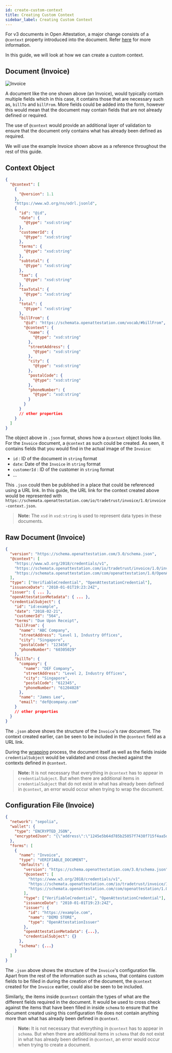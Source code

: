 ```yaml
---
id: create-custom-context
title: Creating Custom Context
sidebar_label: Creating Custom Context
---
```


For v3 documents in Open Attestation, a major change consists of a `@context` property introduced into the document. Refer [here](/docs/docs-section/roadmap/v3/major-changes#context) for more information.

In this guide, we will look at how we can create a custom context.

## Document (Invoice)

![Invoice](/docs/docs-section/roadmap/invoice-sample.png)

A document like the one shown above (an Invoice), would typically contain multiple fields which in this case, it contains those that are necessary such as, `billTo` and `billFrom`. More fields could be added into the form, however this would mean that the document may contain fields that are not already defined or required.

The use of `@context` would provide an additional layer of validation to ensure that the document only contains what has already been defined as required.

We will use the example Invoice shown above as a reference throughout the rest of this guide.

## Context Object

```json
{
  "@context": [
    {
      "@version": 1.1
    },
    "https://www.w3.org/ns/odrl.jsonld",
    {
      "id": "@id",
      "date": {
        "@type": "xsd:string"
      },
      "customerId": {
        "@type": "xsd:string"
      },
      "terms": {
        "@type": "xsd:string"
      },
      "subtotal": {
        "@type": "xsd:string"
      },
      "tax": {
        "@type": "xsd:string"
      },
      "taxTotal": {
        "@type": "xsd:string"
      },
      "total": {
        "@type": "xsd:string"
      },
      "billFrom": {
        "@id": "https://schemata.openattestation.com/vocab/#billFrom",
        "@context": {
          "name": {
            "@type": "xsd:string"
          },
          "streetAddress": {
            "@type": "xsd:string"
          },
          "city": {
            "@type": "xsd:string"
          },
          "postalCode": {
            "@type": "xsd:string"
          },
          "phoneNumber": {
            "@type": "xsd:string"
          }
        }
      }
      // other properties
    }
  ]
}
```

The object above in `.json` format, shows how a `@context` object looks like. For the `Invoice` document, a `@context` as such could be created. As seen, it contains fields that you would find in the actual image of the `Invoice`:

- `id` : ID of the document in `string` format
- `date`: Date of the `Invoice` in `string` format
- `customerId` : ID of the customer in `string` format
- ...

This `.json` could then be published in a place that could be referenced using a URL link. In this guide, the URL link for the context created above would be represented with `https://schemata.openattestation.com/io/tradetrust/invoice/1.0/invoice-context.json`.

>**Note:** The `xsd` in `xsd:string` is used to represent data types in these documents.

## Raw Document (Invoice)

```json
{
  "version": "https://schema.openattestation.com/3.0/schema.json",
  "@context": [
    "https://www.w3.org/2018/credentials/v1",
    "https://schemata.openattestation.com/io/tradetrust/invoice/1.0/invoice-context.json",
    "https://schemata.openattestation.com/com/openattestation/1.0/OpenAttestation.v3.json"
  ],
  "type": ["VerifiableCredential", "OpenAttestationCredential"],
  "issuanceDate": "2010-01-01T19:23:24Z",
  "issuer": { ... },
  "openAttestationMetadata": { ... },
  "credentialSubject": {
    "id": "id:example",
    "date": "2018-02-21",
    "customerId": "564",
    "terms": "Due Upon Receipt",
    "billFrom": {
      "name": "ABC Company",
      "streetAddress": "Level 1, Industry Offices",
      "city": "Singapore",
      "postalCode": "123456",
      "phoneNumber": "60305029"
    },
    "billTo": {
      "company": {
        "name": "DEF Company",
        "streetAddress": "Level 2, Industry Offices",
        "city": "Singapore",
        "postalCode": "612345",
        "phoneNumber": "61204028"
      },
      "name": "James Lee",
      "email": "def@company.com"
    }
    // other properties
  }
}
```

The `.json` above shows the structure of the `Invoice`'s raw document. The context created earlier, can be seen to be included in the `@context` field as a URL link.

During the [wrapping](/docs/developer-section/libraries/remote-files/open-attestation-cli#wrapping-documents) process, the document itself as well as the fields inside `credentialSubject` would be validated and cross checked against the contexts defined in `@context`.

>**Note:** It is not necessary that everything in `@context` has to appear in `credentialSubject`. But when there are additional items in `credentialSubject` that do not exist in what has already been defined in `@context`, an error would occur when trying to wrap the document.

## Configuration File (Invoice)

```json
{
  "network": "sepolia",
  "wallet": {
    "type": "ENCRYPTED_JSON",
    "encryptedJson": "{\"address\":\"1245e5b64d785b25057f7438f715f4aa5d965733\",\"id\":\"bf069d1b-4e88-487c-b695-f2e03ed7c1ff\",\"version\":3, ...}"
  },
  "forms": [
    {
      "name": "Invoice",
      "type": "VERIFIABLE_DOCUMENT",
      "defaults": {
        "version": "https://schema.openattestation.com/3.0/schema.json",
        "@context": [
          "https://www.w3.org/2018/credentials/v1",
          "https://schemata.openattestation.com/io/tradetrust/invoice/1.0/invoice-context.json",
          "https://schemata.openattestation.com/com/openattestation/1.0/OpenAttestation.v3.json"
        ],
        "type": ["VerifiableCredential", "OpenAttestationCredential"],
        "issuanceDate": "2010-01-01T19:23:24Z",
        "issuer": {
          "id": "https://example.com",
          "name": "DEMO STORE",
          "type": "OpenAttestationIssuer"
        },
        "openAttestationMetadata": {...},
        "credentialSubject": {}
      },
      "schema": {...}
    }
  ]
}
```

The `.json` above shows the structure of the `Invoice`'s configuration file. Apart from the rest of the information such as `schema`, that contains custom fields to be filled in during the creation of the document, the `@context` created for the `Invoice` earlier, could also be seen to be included.

Similarly, the items inside `@context` contain the types of what are the different fields required in the document. It would be used to cross check against the items that have been filled in inside `schema` to ensure that the document created using this configuration file does not contain anything more than what has already been defined in `@context`.


>**Note:** It is not necessary that everything in `@context` has to appear in `schema`. But when there are additional items in `schema` that do not exist in what has already been defined in `@context`, an error would occur when trying to create a document.
